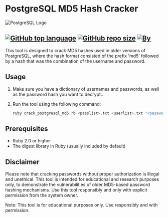 # PostgreSQL MD5 Hash Cracker
![PostgreSQL Logo](https://upload.wikimedia.org/wikipedia/commons/thumb/2/29/Postgresql_elephant.svg/200px-Postgresql_elephant.svg.png)

[![GitHub top language](https://img.shields.io/github/languages/top/Campero727/Crack_Postgresql_MD5?logo=ruby&style=flat-square)](#)
[![GitHub repo size](https://img.shields.io/github/repo-size/Campero727/Crack_Postgresql_MD5?logo=webpack&style=flat-square)](#)
[![By](https://img.shields.io/badge/By-Campero727-green?style=flat-square&logo=github)](#)
----


This tool is designed to crack MD5 hashes used in older versions of PostgreSQL, where the hash format consisted of the prefix 'md5' followed by a hash that was the combination of the username and password.

## Usage
1. Make sure you have a dictionary of usernames and passwords, as well as the password hash you want to decrypt..
2. Run the tool using the following command:

   ```bash
   ruby crack_postgresql_md5.rb <passlist>.txt <userlist>.txt "<password hash>"
    ```
## Prerequisites
- Ruby 2.0 or higher
- The digest library in Ruby (usually included by default)

## Disclaimer
Please note that cracking passwords without proper authorization is illegal and unethical. This tool is intended for educational and research purposes only, to demonstrate the vulnerabilities of older MD5-based password hashing mechanisms. Use this tool responsibly and only with explicit permission from the system owner.

Note: This tool is for educational purposes only. Use responsibly and with permission.
